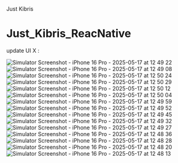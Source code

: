 Just Kibris
# Just_Kibris_ReacNative

update UI X : 

![Simulator Screenshot - iPhone 16 Pro - 2025-05-17 at 12 49 22](https://github.com/user-attachments/assets/58f42dfa-534f-4c52-b860-d21cd159b633)
![Simulator Screenshot - iPhone 16 Pro - 2025-05-17 at 12 49 08](https://github.com/user-attachments/assets/66b9bdfd-9359-4677-b7e0-f0386b6fe4e1)
![Simulator Screenshot - iPhone 16 Pro - 2025-05-17 at 12 50 24](https://github.com/user-attachments/assets/d482bfa9-fbab-46d6-b1b1-d16683500fad)
![Simulator Screenshot - iPhone 16 Pro - 2025-05-17 at 12 50 29](https://github.com/user-attachments/assets/fc7f7741-1a8f-4203-9c60-1d02b0fc3395)
![Simulator Screenshot - iPhone 16 Pro - 2025-05-17 at 12 50 12](https://github.com/user-attachments/assets/f4942874-49fe-4414-a58a-59a4ceb72d0f)
![Simulator Screenshot - iPhone 16 Pro - 2025-05-17 at 12 50 04](https://github.com/user-attachments/assets/b6d2791f-910a-4687-a017-5bffc995a896)
![Simulator Screenshot - iPhone 16 Pro - 2025-05-17 at 12 49 59](https://github.com/user-attachments/assets/25fc5a5b-ff58-4e90-9c84-039d8d3ad01c)
![Simulator Screenshot - iPhone 16 Pro - 2025-05-17 at 12 49 52](https://github.com/user-attachments/assets/258c3f6a-c2eb-41f5-9e79-1b1c7af7841f)
![Simulator Screenshot - iPhone 16 Pro - 2025-05-17 at 12 49 45](https://github.com/user-attachments/assets/0b772a29-e492-4628-b88d-bd626399faca)
![Simulator Screenshot - iPhone 16 Pro - 2025-05-17 at 12 49 32](https://github.com/user-attachments/assets/f580e0f6-0e15-4d7c-8e08-7fed54957e00)
![Simulator Screenshot - iPhone 16 Pro - 2025-05-17 at 12 49 27](https://github.com/user-attachments/assets/157a4456-4d06-4b67-b7df-0fe852c012bb)
![Simulator Screenshot - iPhone 16 Pro - 2025-05-17 at 12 48 36](https://github.com/user-attachments/assets/2dacc865-228c-4254-8d57-9a7321251180)
![Simulator Screenshot - iPhone 16 Pro - 2025-05-17 at 12 48 28](https://github.com/user-attachments/assets/3dc43f7c-f33e-4301-b2e0-1bf7779131fd)
![Simulator Screenshot - iPhone 16 Pro - 2025-05-17 at 12 48 20](https://github.com/user-attachments/assets/ec584af5-cdcd-477a-bb39-0640cd475a07)
![Simulator Screenshot - iPhone 16 Pro - 2025-05-17 at 12 48 13](https://github.com/user-attachments/assets/01a92299-ceed-4ec9-8848-b5a02be8548b)

